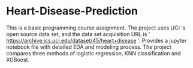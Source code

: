 # Heart-Disease-Prediction
This is a basic programming course assignment. The project uses UCI 's open source data set, and the data set acquisition URL is ' https://archive.ics.uci.edu/dataset/45/heart+disease '. Provides a jupyter notebook file with detailed EDA and modeling process. The project compares three methods of logistic regression, KNN classification and XGBoost.
